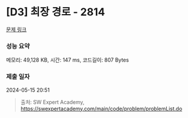 # [D3] 최장 경로 - 2814 

[문제 링크](https://swexpertacademy.com/main/code/problem/problemDetail.do?contestProbId=AV7GOPPaAeMDFAXB) 

### 성능 요약

메모리: 49,128 KB, 시간: 147 ms, 코드길이: 807 Bytes

### 제출 일자

2024-05-15 20:51



> 출처: SW Expert Academy, https://swexpertacademy.com/main/code/problem/problemList.do